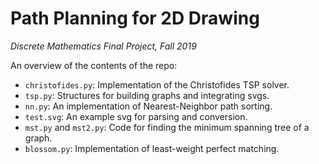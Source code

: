 # Path Planning for 2D Drawing

_Discrete Mathematics Final Project, Fall 2019_

An overview of the contents of the repo:
- `christofides.py`: Implementation of the Christofides TSP solver.
- `tsp.py`: Structures for building graphs and integrating svgs.
- `nn.py`: An implementation of Nearest-Neighbor path sorting.
- `test.svg`: An example svg for parsing and conversion.
- `mst.py` and `mst2.py`: Code for finding the minimum spanning tree of a graph.
- `blossom.py`: Implementation of least-weight perfect matching.
